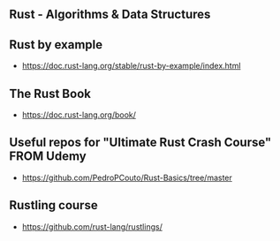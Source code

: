 ## Rust - Algorithms & Data Structures

## Rust by example

- https://doc.rust-lang.org/stable/rust-by-example/index.html

## The Rust Book

- https://doc.rust-lang.org/book/

## Useful repos for "Ultimate Rust Crash Course" FROM Udemy

- https://github.com/PedroPCouto/Rust-Basics/tree/master

## Rustling course
- https://github.com/rust-lang/rustlings/

